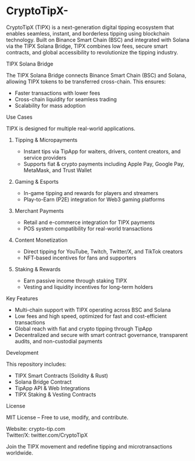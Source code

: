 # CryptoTipX-
CryptoTipX (TIPX) is a next-generation digital tipping ecosystem that enables seamless, instant, and borderless tipping using blockchain technology. Built on Binance Smart Chain (BSC) and integrated with Solana via the TIPX Solana Bridge, TIPX combines low fees, secure smart contracts, and global accessibility to revolutionize the tipping industry.

TIPX Solana Bridge

The TIPX Solana Bridge connects Binance Smart Chain (BSC) and Solana, allowing TIPX tokens to be transferred cross-chain. This ensures:
- Faster transactions with lower fees
- Cross-chain liquidity for seamless trading
- Scalability for mass adoption

Use Cases

TIPX is designed for multiple real-world applications.

1. Tipping & Micropayments
   - Instant tips via TipApp for waiters, drivers, content creators, and service providers
   - Supports fiat & crypto payments including Apple Pay, Google Pay, MetaMask, and Trust Wallet

2. Gaming & Esports
   - In-game tipping and rewards for players and streamers
   - Play-to-Earn (P2E) integration for Web3 gaming platforms

3. Merchant Payments
   - Retail and e-commerce integration for TIPX payments
   - POS system compatibility for real-world transactions

4. Content Monetization
   - Direct tipping for YouTube, Twitch, Twitter/X, and TikTok creators
   - NFT-based incentives for fans and supporters

5. Staking & Rewards
   - Earn passive income through staking TIPX
   - Vesting and liquidity incentives for long-term holders

Key Features

- Multi-chain support with TIPX operating across BSC and Solana
- Low fees and high speed, optimized for fast and cost-efficient transactions
- Global reach with fiat and crypto tipping through TipApp
- Decentralized and secure with smart contract governance, transparent audits, and non-custodial payments

Development

This repository includes:
- TIPX Smart Contracts (Solidity & Rust)
- Solana Bridge Contract
- TipApp API & Web Integrations
- TIPX Staking & Vesting Contracts

License

MIT License – Free to use, modify, and contribute.

Website: crypto-tip.com  
Twitter/X: twitter.com/CryptoTipX  

Join the TIPX movement and redefine tipping and microtransactions worldwide.

